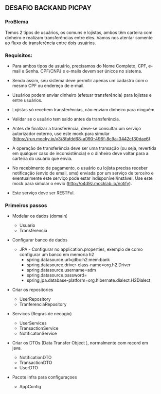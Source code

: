 ## DESAFIO BACKAND PICPAY 

### ProBlema 

Temos 2 tipos de usuários, os comuns e lojistas, ambos têm carteira com dinheiro e realizam transferências entre eles. Vamos nos atentar somente ao fluxo de transferência entre dois usuários.

### Requisitos:
* Para ambos tipos de usuário, precisamos do Nome Completo, CPF, e-mail e Senha. CPF/CNPJ e e-mails devem ser únicos no sistema. 

* Sendo assim, seu sistema deve permitir apenas um cadastro com o mesmo CPF ou endereço de e-mail.

* Usuários podem enviar dinheiro (efetuar transferência) para lojistas e entre usuários.

* Lojistas só recebem transferências, não enviam dinheiro para ninguém.

* Validar se o usuário tem saldo antes da transferência.

* Antes de finalizar a transferência, deve-se consultar um serviço autorizador externo, use este mock para simular (https://run.mocky.io/v3/8fafdd68-a090-496f-8c9a-3442cf30dae6).

* A operação de transferência deve ser uma transação (ou seja, revertida em qualquer caso de inconsistência) e o dinheiro deve voltar para a carteira do usuário que envia.

* No recebimento de pagamento, o usuário ou lojista precisa receber notificação (envio de email, sms) enviada por um serviço de terceiro e eventualmente este serviço pode estar indisponível/instável. Use este mock para simular o envio (http://o4d9z.mocklab.io/notify).

* Este serviço deve ser RESTFul.

### Primeiros passos
* Modelar os dados (domain)
    * Usuario
    * Transferencia

* Configurar banco de dados
    * JPA - Configurar no application.properties, exemplo de como configurar um banco em memoria h2
        * spring.datasource.url=jdbc:h2:mem:bank
        * spring.datasource.driver-class-name=org.h2.Driver
        * spring.datasource.username=adm
        * spring.datasource.password=
        * spring.jpa.database-platform=org.hibernate.dialect.H2Dialect

* Criar os repositories
    * UserRepository
    * TranferenciaRepository

* Services (Regras de necogio)
    * UserServices
    * TransactionService
    * NotificatonService

* Criar os DTOs (Data Transfer Object ), normalmente com record em java.
   * NotificationDTO
   * TransactionDTO
   * UserDTO

* Pacote infra para configuraçoes 
    * AppConfig
  
  